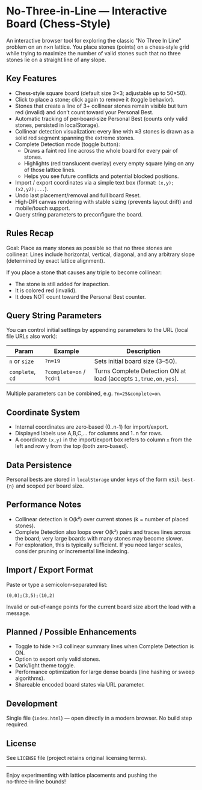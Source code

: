 # No‑Three‑in‑Line — Interactive Board (Chess‑Style)

An interactive browser tool for exploring the classic "No Three In Line" problem on an n×n lattice. You place stones (points) on a chess‑style grid while trying to maximize the number of valid stones such that no three stones lie on a straight line of any slope.

## Key Features

- Chess‑style square board (default size 3×3; adjustable up to 50×50).
- Click to place a stone; click again to remove it (toggle behavior).
- Stones that create a line of 3+ collinear stones remain visible but turn red (invalid) and don’t count toward your Personal Best.
- Automatic tracking of per‑board‑size Personal Best (counts only valid stones, persisted in localStorage).
- Collinear detection visualization: every line with ≥3 stones is drawn as a solid red segment spanning the extreme stones.
- Complete Detection mode (toggle button):
	- Draws a faint red line across the whole board for every pair of stones.
	- Highlights (red translucent overlay) every empty square lying on any of those lattice lines.
	- Helps you see future conflicts and potential blocked positions.
- Import / export coordinates via a simple text box (format: `(x,y);(x2,y2);...`).
- Undo last placement/removal and full board Reset.
- High‑DPI canvas rendering with stable sizing (prevents layout drift) and mobile/touch support.
- Query string parameters to preconfigure the board.

## Rules Recap

Goal: Place as many stones as possible so that no three stones are collinear. Lines include horizontal, vertical, diagonal, and any arbitrary slope (determined by exact lattice alignment).

If you place a stone that causes any triple to become collinear:
- The stone is still added for inspection.
- It is colored red (invalid).
- It does NOT count toward the Personal Best counter.

## Query String Parameters

You can control initial settings by appending parameters to the URL (local file URLs also work):

| Param | Example | Description |
|-------|---------|-------------|
| `n` or `size` | `?n=19` | Sets initial board size (3–50). |
| `complete`, `cd` | `?complete=on` / `?cd=1` | Turns Complete Detection ON at load (accepts `1,true,on,yes`). |

Multiple parameters can be combined, e.g. `?n=25&complete=on`.

## Coordinate System

- Internal coordinates are zero‑based (0..n-1) for import/export.
- Displayed labels use A,B,C,… for columns and 1..n for rows.
- A coordinate `(x,y)` in the import/export box refers to column `x` from the left and row `y` from the top (both zero‑based).

## Data Persistence

Personal bests are stored in `localStorage` under keys of the form `n3il-best-{n}` and scoped per board size.

## Performance Notes

- Collinear detection is O(k²) over current stones (k = number of placed stones).
- Complete Detection also loops over O(k²) pairs and traces lines across the board; very large boards with many stones may become slower.
- For exploration, this is typically sufficient. If you need larger scales, consider pruning or incremental line indexing.

## Import / Export Format

Paste or type a semicolon‑separated list:

```
(0,0);(3,5);(10,2)
```

Invalid or out‑of‑range points for the current board size abort the load with a message.

## Planned / Possible Enhancements

- Toggle to hide >=3 collinear summary lines when Complete Detection is ON.
- Option to export only valid stones.
- Dark/light theme toggle.
- Performance optimization for large dense boards (line hashing or sweep algorithms).
- Shareable encoded board states via URL parameter.

## Development

Single file (`index.html`) — open directly in a modern browser. No build step required.

## License

See `LICENSE` file (project retains original licensing terms).

---
Enjoy experimenting with lattice placements and pushing the no‑three‑in‑line bounds!